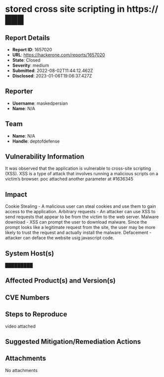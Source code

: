 # stored cross site scripting in https://███

## Report Details
- **Report ID**: 1657020
- **URL**: https://hackerone.com/reports/1657020
- **State**: Closed
- **Severity**: medium
- **Submitted**: 2022-08-02T11:44:12.462Z
- **Disclosed**: 2023-01-06T19:06:37.427Z

## Reporter
- **Username**: maskedpersian
- **Name**: N/A

## Team
- **Name**: N/A
- **Handle**: deptofdefense

## Vulnerability Information
It was observed that the application is vulnerable to cross-site scripting (XSS). XSS is a type of attack that involves running a malicious scripts on a victim’s browser.
poc attached
another parameter at #1636345

## Impact

Cookie Stealing - A malicious user can steal cookies and use them to gain access to the application.
Arbitrary requests - An attacker can use XSS to send requests that appear to be from the victim to the web server.
Malware download - XSS can prompt the user to download malware. Since the prompt looks like a legitimate request from the
site, the user may be more likely to trust the request and actually install the malware.
Defacement - attacker can deface the website usig javascript code.

## System Host(s)
█████████

## Affected Product(s) and Version(s)


## CVE Numbers


## Steps to Reproduce
video attached

## Suggested Mitigation/Remediation Actions




## Attachments
No attachments
